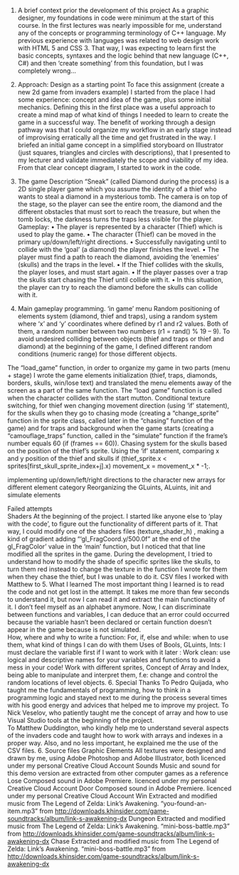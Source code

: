 1. A brief context prior the development of this project
As a graphic designer, my foundations in code were minimum at the start of this course. In the first lectures was nearly impossible for me, understand any of the concepts or programming terminology of C++ language. My previous experience with languages was related to web design work with HTML 5 and CSS 3. That way, I was expecting to learn first the basic concepts, syntaxes and the logic behind that new language (C++, C#) and then ‘create something’ from this foundation, but I was completely wrong…
2. Approach: Design as a starting point
To face this assignment (create a new 2d game from invaders example) I started from the place I had some experience: concept and idea of the game, plus some initial mechanics. Defining this in the first place was a useful approach to create a mind map of what kind of things I needed to learn to create the game in a successful way. The benefit of working through a design pathway was that I could organize my workflow in an early stage instead of improvising erratically all the time and get frustrated in the way. 
I briefed an initial game concept in a simplified storyboard on Illustrator (just squares, triangles and circles with descriptions), that I presented to my lecturer and validate immediately the scope and viability of my idea. From that clear concept diagram, I started to work in the code. 
3. The game 
Description
“Sneak” (called Diamond during the process) is a 2D single player game which you assume the identity of a thief who wants to steal a diamond in a mysterious tomb. 
The camera is on top of the stage, so the player can see the entire room, the diamond and the different obstacles that must sort to reach the treasure, but when the tomb locks, the darkness turns the traps less visible for the player. 
Gameplay:
•	The player is represented by a character (Thief) which is used to play the game.
•	The character (Thief) can be moved in the primary up/down/left/right directions.
•	Successfully navigating until to collide with the ‘goal’ (a diamond) the player finishes the level. 
•	The player must find a path to reach the diamond, avoiding the ‘enemies’ (skulls) and the traps in the level.
•	If the Thief collides with the skulls, the player loses, and must start again.
•	If the player passes over a trap the skulls start chasing the Thief until collide with it. 
•	In this situation, the player can try to reach the diamond before the skulls can collide with it.

4. Main gameplay programming.
‘in game’ menu
Random positioning of elements system (diamond, thief and traps), using a random system where ‘x’ and ‘y’ coordinates where defined by r1 and r2 values. Both of them, a random number between two numbers (r1 = rand() % 19 – 9). 
To avoid undesired colliding between objects (thief and traps or thief and diamond) at the beginning of the game, I defined different random conditions (numeric range) for those different objects.  

The “load_game” function, in order to organize my game in two parts (menu + stage) I wrote the game elements initialization (thief, traps, diamonds, borders, skulls, win/lose text) and translated the menu elements away of the screen as a part of the same function.  The “load game” function is called when the character collides with the start mutton.
Conditional texture switching, for thief wen changing movement direction (using ‘if’ statement), for the skulls when they go to chasing mode (creating a “change_sprite” function in the sprite class, called later in the “chasing” function of the game) and for traps and background when the game starts (creating a “camouflage_traps” function, called in the “simulate” function if the frame’s number equals 60 (if (frames == 60)).
Chasing system for the skulls based on the position of the thief’s sprite. Using the ‘if’ statement, comparing x and y position of the thief and skulls if (thief_sprite.x < sprites[first_skull_sprite_index+j].x) movement_x = movement_x * -1;.

implementing up/down/left/right directions to the character 
new arrays for different element category
Reorganizing the GLuints, ALuints, init and simulate elements

Failed attempts  
Shaders
At the beginning of the project. I started like anyone else to ‘play with the code’, to figure out the functionality of different parts of it. That way, I could modify one of the shaders files (texture_shader_h) , making a kind of gradient adding “‘gl_FragCoord.y/500.0f” at the end of the gl_FragColor’ value in the ‘main’ function, but I noticed that that line modified all the sprites in the game. 
During the development, I tried to understand how to modify the shade of specific sprites like the skulls, to turn them red instead to change the texture in the function I wrote for them when they chase the thief, but I was unable to do it. 
CSV files 
I worked with Matthew to 
5. What I learned
The most important thing I learned is to read the code and not get lost in the attempt. It takes me more than few seconds to understand it, but now I can read it and extract the main functionality of it. I don’t feel myself as an alphabet anymore.
Now, I can discriminate between functions and variables, I can deduce that an error could occurred because the variable hasn’t been declared or certain function doesn’t appear in the game because is not simulated.  
	How, where and why to write a function: 
	For, if, else and while: when to use them, what kind of things I can do with them 
	Uses of Bools, GLuints, Ints:
	I must declare the variable first if I want to work with it later :
Work clean: use logical and descriptive names for your variables and functions to avoid a mess in your code!
	Work with different sprites,
Concept of Array and Index, being able to manipulate and interpret them, f.e: change and control the random locations of level objects. 
6. Special Thanks 
To Pedro Quijada, who taught me the fundamentals of programming, how to think in a programming logic and stayed next to me during the process several times with his good energy and advices that helped me to improve my project.
To Nick Veselov, who patiently taught me the concept of array and how to use Visual Studio tools at the beginning of the project.  
To Matthew Duddington, who kindly help me to understand several aspects of the invaders code and taught how to work with arrays and indexes in a proper way. Also, and no less important, he explained me the use of the CSV files. 
6. Source files
Graphic Elements
All textures were designed and drawn by me, using Adobe Photoshop and Adobe Illustrator, both licenced under my personal Creative Cloud Account 
Sounds
Music and sound for this demo version are extracted from other computer games as a reference 
Lose
Composed sound in Adobe Premiere. licenced under my personal Creative Cloud Account
Door
Composed sound in Adobe Premiere. licenced under my personal Creative Cloud Account
Win 
Extracted and modified music from The Legend of Zelda: Link’s Awakening.
“you-found-an-item.mp3” from http://downloads.khinsider.com/game-soundtracks/album/link-s-awakening-dx
Dungeon 
Extracted and modified music from The Legend of Zelda: Link’s Awakening.
“mini-boss-battle.mp3” from http://downloads.khinsider.com/game-soundtracks/album/link-s-awakening-dx
Chase
Extracted and modified music from The Legend of Zelda: Link’s Awakening.
“mini-boss-battle.mp3” from http://downloads.khinsider.com/game-soundtracks/album/link-s-awakening-dx

